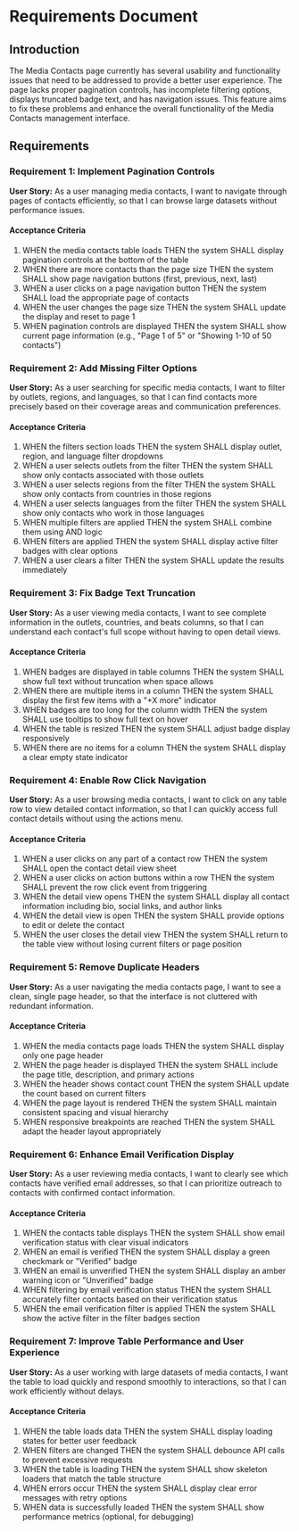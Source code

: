 # Requirements Document

## Introduction

The Media Contacts page currently has several usability and functionality issues that need to be addressed to provide a better user experience. The page lacks proper pagination controls, has incomplete filtering options, displays truncated badge text, and has navigation issues. This feature aims to fix these problems and enhance the overall functionality of the Media Contacts management interface.

## Requirements

### Requirement 1: Implement Pagination Controls

**User Story:** As a user managing media contacts, I want to navigate through pages of contacts efficiently, so that I can browse large datasets without performance issues.

#### Acceptance Criteria

1. WHEN the media contacts table loads THEN the system SHALL display pagination controls at the bottom of the table
2. WHEN there are more contacts than the page size THEN the system SHALL show page navigation buttons (first, previous, next, last)
3. WHEN a user clicks on a page navigation button THEN the system SHALL load the appropriate page of contacts
4. WHEN the user changes the page size THEN the system SHALL update the display and reset to page 1
5. WHEN pagination controls are displayed THEN the system SHALL show current page information (e.g., "Page 1 of 5" or "Showing 1-10 of 50 contacts")

### Requirement 2: Add Missing Filter Options

**User Story:** As a user searching for specific media contacts, I want to filter by outlets, regions, and languages, so that I can find contacts more precisely based on their coverage areas and communication preferences.

#### Acceptance Criteria

1. WHEN the filters section loads THEN the system SHALL display outlet, region, and language filter dropdowns
2. WHEN a user selects outlets from the filter THEN the system SHALL show only contacts associated with those outlets
3. WHEN a user selects regions from the filter THEN the system SHALL show only contacts from countries in those regions
4. WHEN a user selects languages from the filter THEN the system SHALL show only contacts who work in those languages
5. WHEN multiple filters are applied THEN the system SHALL combine them using AND logic
6. WHEN filters are applied THEN the system SHALL display active filter badges with clear options
7. WHEN a user clears a filter THEN the system SHALL update the results immediately

### Requirement 3: Fix Badge Text Truncation

**User Story:** As a user viewing media contacts, I want to see complete information in the outlets, countries, and beats columns, so that I can understand each contact's full scope without having to open detail views.

#### Acceptance Criteria

1. WHEN badges are displayed in table columns THEN the system SHALL show full text without truncation when space allows
2. WHEN there are multiple items in a column THEN the system SHALL display the first few items with a "+X more" indicator
3. WHEN badges are too long for the column width THEN the system SHALL use tooltips to show full text on hover
4. WHEN the table is resized THEN the system SHALL adjust badge display responsively
5. WHEN there are no items for a column THEN the system SHALL display a clear empty state indicator

### Requirement 4: Enable Row Click Navigation

**User Story:** As a user browsing media contacts, I want to click on any table row to view detailed contact information, so that I can quickly access full contact details without using the actions menu.

#### Acceptance Criteria

1. WHEN a user clicks on any part of a contact row THEN the system SHALL open the contact detail view sheet
2. WHEN a user clicks on action buttons within a row THEN the system SHALL prevent the row click event from triggering
3. WHEN the detail view opens THEN the system SHALL display all contact information including bio, social links, and author links
4. WHEN the detail view is open THEN the system SHALL provide options to edit or delete the contact
5. WHEN the user closes the detail view THEN the system SHALL return to the table view without losing current filters or page position

### Requirement 5: Remove Duplicate Headers

**User Story:** As a user navigating the media contacts page, I want to see a clean, single page header, so that the interface is not cluttered with redundant information.

#### Acceptance Criteria

1. WHEN the media contacts page loads THEN the system SHALL display only one page header
2. WHEN the page header is displayed THEN the system SHALL include the page title, description, and primary actions
3. WHEN the header shows contact count THEN the system SHALL update the count based on current filters
4. WHEN the page layout is rendered THEN the system SHALL maintain consistent spacing and visual hierarchy
5. WHEN responsive breakpoints are reached THEN the system SHALL adapt the header layout appropriately

### Requirement 6: Enhance Email Verification Display

**User Story:** As a user reviewing media contacts, I want to clearly see which contacts have verified email addresses, so that I can prioritize outreach to contacts with confirmed contact information.

#### Acceptance Criteria

1. WHEN the contacts table displays THEN the system SHALL show email verification status with clear visual indicators
2. WHEN an email is verified THEN the system SHALL display a green checkmark or "Verified" badge
3. WHEN an email is unverified THEN the system SHALL display an amber warning icon or "Unverified" badge
4. WHEN filtering by email verification status THEN the system SHALL accurately filter contacts based on their verification status
5. WHEN the email verification filter is applied THEN the system SHALL show the active filter in the filter badges section

### Requirement 7: Improve Table Performance and User Experience

**User Story:** As a user working with large datasets of media contacts, I want the table to load quickly and respond smoothly to interactions, so that I can work efficiently without delays.

#### Acceptance Criteria

1. WHEN the table loads data THEN the system SHALL display loading states for better user feedback
2. WHEN filters are changed THEN the system SHALL debounce API calls to prevent excessive requests
3. WHEN the table is loading THEN the system SHALL show skeleton loaders that match the table structure
4. WHEN errors occur THEN the system SHALL display clear error messages with retry options
5. WHEN data is successfully loaded THEN the system SHALL show performance metrics (optional, for debugging)